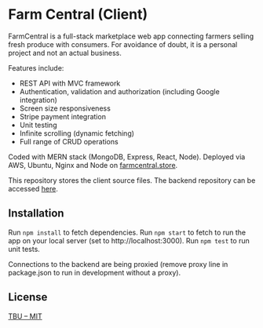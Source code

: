 # Farm Central (Client)
<!-- ![GitHub code size in bytes](https://img.shields.io/github/languages/code-size/alexchkliar/runlink) -->
FarmCentral is a full-stack marketplace web app connecting farmers selling fresh produce with consumers. For avoidance of doubt, it is a personal project and not an actual business.

Features include:
- REST API with MVC framework
- Authentication, validation and authorization (including Google integration)
- Screen size responsiveness
- Stripe payment integration
- Unit testing
- Infinite scrolling (dynamic fetching)
- Full range of CRUD operations

Coded with MERN stack (MongoDB, Express, React, Node). Deployed via AWS, Ubuntu, Nginx and Node on [farmcentral.store](https://farmcentral.store).

This repository stores the client source files. The backend repository can be accessed [here](https://github.com/alexchkliar/farm-central-backend).

## Installation
Run `npm install` to fetch dependencies.
Run `npm start` to fetch to run the app on your local server (set to http://localhost:3000).
Run `npm test` to run unit tests.

Connections to the backend are being proxied (remove proxy line in package.json to run in development without a proxy).

## License
[TBU – MIT](https://choosealicense.com/licenses/mit/)
